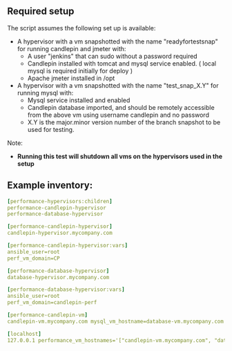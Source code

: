 ## Required setup

The script assumes the following set up is available:

 * A hypervisor with a vm snapshotted with the name "readyfortestsnap" for running candlepin and jmeter with:
   * A user "jenkins" that can sudo without a password required
   * Candlepin installed with tomcat and mysql service enabled. ( local mysql is required initially for deploy )
   * Apache jmeter installed in /opt
 * A hypervisor with a vm snapshotted with the name "test_snap_X.Y" for running mysql with:
   * Mysql service installed and enabled
   * Candlepin database imported, and should be remotely accessible from the above vm using username candlepin and no password
   * X.Y is the major.minor version number of the branch snapshot to be used for testing.

Note:
 * **Running this test will shutdown all vms on the hypervisors used in the setup**

## Example inventory:

```yaml
[performance-hypervisors:children]
performance-candlepin-hypervisor
performance-database-hypervisor

[performance-candlepin-hypervisor]
candlepin-hypervisor.mycompany.com

[performance-candlepin-hypervisor:vars]
ansible_user=root
perf_vm_domain=CP

[performance-database-hypervisor]
database-hypervisor.mycompany.com

[performance-database-hypervisor:vars]
ansible_user=root
perf_vm_domain=candlepin-perf

[performance-candlepin-vm]
candlepin-vm.mycompany.com mysql_vm_hostname=database-vm.mycompany.com

[localhost]
127.0.0.1 performance_vm_hostnames='["candlepin-vm.mycompany.com", "database-vm.mycompany.com"]' connection=local
```
